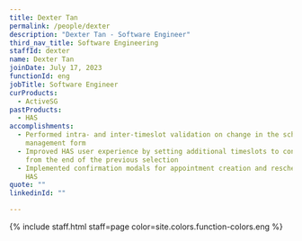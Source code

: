 ```yaml
---
title: Dexter Tan
permalink: /people/dexter
description: "Dexter Tan - Software Engineer"
third_nav_title: Software Engineering
staffId: dexter
name: Dexter Tan
joinDate: July 17, 2023
functionId: eng
jobTitle: Software Engineer
curProducts:
  - ActiveSG
pastProducts:
  - HAS
accomplishments:
  - Performed intra- and inter-timeslot validation on change in the schedule
    management form
  - Improved HAS user experience by setting additional timeslots to continue
    from the end of the previous selection
  - Implemented confirmation modals for appointment creation and rescheduling in
    HAS
quote: ""
linkedinId: ""

---
```


{% include staff.html staff=page color=site.colors.function-colors.eng %}
